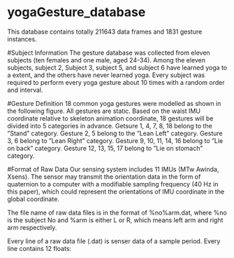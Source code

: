 # yogaGesture_database
This database contains totally 211643 data frames and 1831 gesture instances.

#Subject Information
The gesture database was collected from eleven subjects (ten females and one male, aged 24-34). Among the eleven subjects, subject 2, Subject 3, subject 5, and subject 6 have learned yoga to a extent, and the others have never learned yoga. Every subject was required to perform every yoga gesture about 10 times with a random order and interval.

#Gesture Definition
18 common yoga gestures were modelled as shown in the following figure. All gestures are static. Based on the waist IMU coordinate relative to skeleton animation coordinate, 18 gestures will be divided into 5 categories in advance. Getsure 1, 4, 7, 8, 18 belong to the ”Stand” category. Gesture 2, 5 belong to the ”Lean Left” category. Gesture 3, 6 belong to ”Lean Right” category. Gesture 9, 10, 11, 14, 16 belong to ”Lie on back” category. Gesture 12, 13, 15, 17 belong to ”Lie on stomach” category.

#Format of Raw Data
Our sensing system includes 11 IMUs (MTw Awinda, Xsens). The sensor may transmit the orientation data in the form of quaternion to a computer with a modifiable sampling frequency (40 Hz in this paper), which could represent the orientations of IMU coordinate in the global coordinate.

The file name of raw data files is in the format of %no%arm.dat, where %no is the subject No and %arm is either L or R, which means left arm and right arm respectively.

Every line of a raw data file (.dat) is senser data of a sample period. Every line contains 12 floats:
